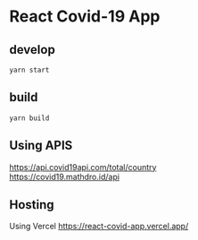# React Covid-19 App

## develop
`yarn start`
## build
`yarn build`
## Using APIS
https://api.covid19api.com/total/country  
https://covid19.mathdro.id/api
## Hosting
Using Vercel
https://react-covid-app.vercel.app/
